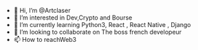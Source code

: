 - 👋 Hi, I’m @Artclaser
- 👀 I’m interested in Dev,Crypto and Bourse 
- 🌱 I’m currently learning Python3, React , React Native , Django   
- 💞️ I’m looking to collaborate on The boss french developeur 
- 📫 How to reachWeb3

<!---
Artclaser/Artclaser is a ✨ special ✨ repository because its `README.md` (this file) appears on your GitHub profile.
You can click the Preview link to take a look at your changes.
--->

